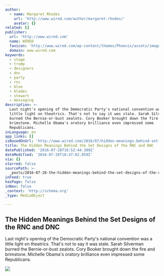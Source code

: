 ```yaml
---
author:
  - name: Margaret Rhodes
    url: 'http://www.wired.com/author/margaret-rhodes/'
    avatar: {}
related: []
publisher:
  url: 'http://www.wired.com'
  name: WIRED
  favicon: 'http://www.wired.com/wp-content/themes/Phoenix/assets/images/favicon.ico'
  domain: www.wired.com
keywords:
  - stage
  - trump
  - designers
  - dnc
  - party
  - rnc
  - blue
  - blades
  - stewart
  - messaging
description: >-
  Last night's opening of the Democratic Party's national convention was a
  little light on theatrics. That's not to say it was stale. Sarah Silverman
  burned the Bernie-or-bust zealots. Cory Booker brought down the fire and
  brimstone. Michelle Obama's oratory brilliance even impressed some
  Republicans.
inLanguage: en
app_links: []
isBasedOnUrl: 'http://www.wired.com/2016/07/hidden-meanings-behind-set-designs-rnc-dnc/'
title: The Hidden Meanings Behind the Set Designs of the RNC and DNC
datePublished: '2016-07-28T18:52:44.389Z'
dateModified: '2016-07-28T18:47:02.859Z'
via: {}
starred: false
sourcePath: >-
  _posts/2016-07-28-the-hidden-meanings-behind-the-set-designs-of-the-rnc-and-dn.md
inFeed: true
hasPage: false
inNav: false
_context: 'http://schema.org'
_type: MediaObject

---
```

<article style=""><h1>The Hidden Meanings Behind the Set Designs of the RNC and DNC</h1><p>Last night's opening of the Democratic Party's national convention was a little light on theatrics. That's not to say it was stale. Sarah Silverman burned the Bernie-or-bust zealots. Cory Booker brought down the fire and brimstone. Michelle Obama's oratory brilliance even impressed some Republicans.</p><img src="http://www.wired.com/wp-content/uploads/2016/07/GettyImages-579548202-1200x630.jpg" /></article>